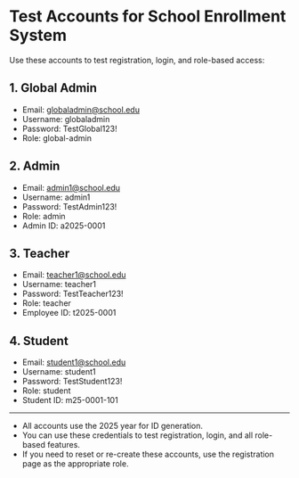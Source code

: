 # Test Accounts for School Enrollment System

Use these accounts to test registration, login, and role-based access:

## 1. Global Admin

- Email: globaladmin@school.edu
- Username: globaladmin
- Password: TestGlobal123!
- Role: global-admin

## 2. Admin

- Email: admin1@school.edu
- Username: admin1
- Password: TestAdmin123!
- Role: admin
- Admin ID: a2025-0001

## 3. Teacher

- Email: teacher1@school.edu
- Username: teacher1
- Password: TestTeacher123!
- Role: teacher
- Employee ID: t2025-0001

## 4. Student

- Email: student1@school.edu
- Username: student1
- Password: TestStudent123!
- Role: student
- Student ID: m25-0001-101

---

- All accounts use the 2025 year for ID generation.
- You can use these credentials to test registration, login, and all role-based features.
- If you need to reset or re-create these accounts, use the registration page as the appropriate role.
